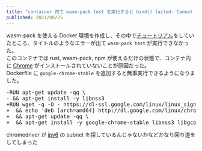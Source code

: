 ```yaml
---
title: "container 内で wasm-pack test を実行すると bind() failed: Cannot assign requested address (99) になる"
published: 2021/08/25
---
```


<p>wasm-pack を使える Docker 環境を作成し、その中で<a class="keyword" href="http://d.hatena.ne.jp/keyword/%A5%C1%A5%E5%A1%BC%A5%C8%A5%EA%A5%A2%A5%EB">チュートリアル</a>をしていたところ、タイトルのようなエラーが出て <code>wasm-pack test</code> が実行できなかった。<br />
このコンテナでは rust, wasm-pack, npm が使えるだけの状態で、コンテナ内に <a class="keyword" href="http://d.hatena.ne.jp/keyword/Chrome">Chrome</a> がインストールされていないことが原因だった。<br />
Dockerfile に <code>google-chrome-stable</code> を追加すると無事実行できるようになりました。</p>

<pre class="code lang-diff" data-lang="diff" data-unlink><span class="synSpecial">-RUN apt-get update -qq \</span>
<span class="synSpecial">- &amp;&amp; apt-get install -y libnss3</span>
<span class="synIdentifier">+RUN wget -q -O - https://dl-ssl.google.com/linux/linux_signing_key.pub | apt-key add \</span>
<span class="synIdentifier">+  &amp;&amp; echo 'deb [arch=amd64] http://dl.google.com/linux/chrome/deb/ stable main' | tee /etc/apt/sources.list.d/google-chrome.list \</span>
<span class="synIdentifier">+  &amp;&amp; apt-get update -qq \</span>
<span class="synIdentifier">+  &amp;&amp; apt-get install -y google-chrome-stable libnss3 libgconf-2-4</span>
</pre>


<p>chromedriver が <a class="keyword" href="http://d.hatena.ne.jp/keyword/ipv6">ipv6</a> の subnet を探しているんじゃないかなどかなり回り道をしてしまった</p>

